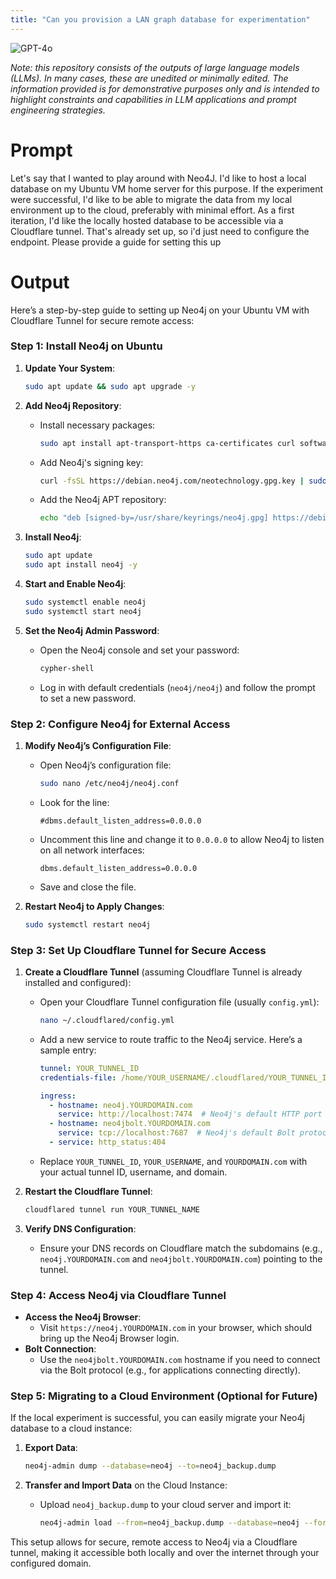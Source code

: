 ```yaml
---
title: "Can you provision a LAN graph database for experimentation"
---
```

![GPT-4o](https://img.shields.io/badge/GPT--4o-3333FF?style=for-the-badge&logo=openai&logoColor=white)



*Note: this repository consists of the outputs of large language models (LLMs). In many cases, these are unedited or minimally edited. The information provided is for demonstrative purposes only and is intended to highlight constraints and capabilities in LLM applications and prompt engineering strategies.*


# Prompt

Let's say that I wanted to play around with Neo4J. I'd like to host a local database on my Ubuntu VM home server for this purpose. If the experiment were successful, I'd like to be able to migrate the data from my local environment up to the cloud, preferably with minimal effort. As a first iteration, I'd like the locally hosted database to be accessible via a Cloudflare tunnel. That's already set up, so i'd just need to configure the endpoint. Please provide a guide for setting this up

# Output

Here’s a step-by-step guide to setting up Neo4j on your Ubuntu VM with Cloudflare Tunnel for secure remote access:

### Step 1: Install Neo4j on Ubuntu

1. **Update Your System**:
   ```bash
   sudo apt update && sudo apt upgrade -y
   ```

2. **Add Neo4j Repository**:
   - Install necessary packages:
     ```bash
     sudo apt install apt-transport-https ca-certificates curl software-properties-common -y
     ```
   - Add Neo4j's signing key:
     ```bash
     curl -fsSL https://debian.neo4j.com/neotechnology.gpg.key | sudo gpg --dearmor -o /usr/share/keyrings/neo4j.gpg
     ```
   - Add the Neo4j APT repository:
     ```bash
     echo "deb [signed-by=/usr/share/keyrings/neo4j.gpg] https://debian.neo4j.com stable 4.x" | sudo tee /etc/apt/sources.list.d/neo4j.list
     ```

3. **Install Neo4j**:
   ```bash
   sudo apt update
   sudo apt install neo4j -y
   ```

4. **Start and Enable Neo4j**:
   ```bash
   sudo systemctl enable neo4j
   sudo systemctl start neo4j
   ```

5. **Set the Neo4j Admin Password**:
   - Open the Neo4j console and set your password:
     ```bash
     cypher-shell
     ```
   - Log in with default credentials (`neo4j/neo4j`) and follow the prompt to set a new password.

### Step 2: Configure Neo4j for External Access

1. **Modify Neo4j’s Configuration File**:
   - Open Neo4j’s configuration file:
     ```bash
     sudo nano /etc/neo4j/neo4j.conf
     ```
   - Look for the line:
     ```plaintext
     #dbms.default_listen_address=0.0.0.0
     ```
   - Uncomment this line and change it to `0.0.0.0` to allow Neo4j to listen on all network interfaces:
     ```plaintext
     dbms.default_listen_address=0.0.0.0
     ```
   - Save and close the file.

2. **Restart Neo4j to Apply Changes**:
   ```bash
   sudo systemctl restart neo4j
   ```

### Step 3: Set Up Cloudflare Tunnel for Secure Access

1. **Create a Cloudflare Tunnel** (assuming Cloudflare Tunnel is already installed and configured):
   - Open your Cloudflare Tunnel configuration file (usually `config.yml`):
     ```bash
     nano ~/.cloudflared/config.yml
     ```
   - Add a new service to route traffic to the Neo4j service. Here’s a sample entry:
     ```yaml
     tunnel: YOUR_TUNNEL_ID
     credentials-file: /home/YOUR_USERNAME/.cloudflared/YOUR_TUNNEL_ID.json

     ingress:
       - hostname: neo4j.YOURDOMAIN.com
         service: http://localhost:7474  # Neo4j's default HTTP port
       - hostname: neo4jbolt.YOURDOMAIN.com
         service: tcp://localhost:7687  # Neo4j's default Bolt protocol port
       - service: http_status:404
     ```
   - Replace `YOUR_TUNNEL_ID`, `YOUR_USERNAME`, and `YOURDOMAIN.com` with your actual tunnel ID, username, and domain.

2. **Restart the Cloudflare Tunnel**:
   ```bash
   cloudflared tunnel run YOUR_TUNNEL_NAME
   ```

3. **Verify DNS Configuration**:
   - Ensure your DNS records on Cloudflare match the subdomains (e.g., `neo4j.YOURDOMAIN.com` and `neo4jbolt.YOURDOMAIN.com`) pointing to the tunnel.

### Step 4: Access Neo4j via Cloudflare Tunnel

- **Access the Neo4j Browser**:
  - Visit `https://neo4j.YOURDOMAIN.com` in your browser, which should bring up the Neo4j Browser login.
- **Bolt Connection**:
  - Use the `neo4jbolt.YOURDOMAIN.com` hostname if you need to connect via the Bolt protocol (e.g., for applications connecting directly).

### Step 5: Migrating to a Cloud Environment (Optional for Future)

If the local experiment is successful, you can easily migrate your Neo4j database to a cloud instance:

1. **Export Data**:
   ```bash
   neo4j-admin dump --database=neo4j --to=neo4j_backup.dump
   ```

2. **Transfer and Import Data** on the Cloud Instance:
   - Upload `neo4j_backup.dump` to your cloud server and import it:
     ```bash
     neo4j-admin load --from=neo4j_backup.dump --database=neo4j --force
     ```

This setup allows for secure, remote access to Neo4j via a Cloudflare tunnel, making it accessible both locally and over the internet through your configured domain.